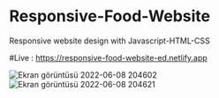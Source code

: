 # Responsive-Food-Website
 Responsive website design with Javascript-HTML-CSS
 
#Live : https://responsive-food-website-ed.netlify.app

![Ekran görüntüsü 2022-06-08 204602](https://user-images.githubusercontent.com/72731296/172683630-9d8ef208-e2b8-43bf-a872-63414c07df48.png)
![Ekran görüntüsü 2022-06-08 204621](https://user-images.githubusercontent.com/72731296/172683638-6c71b1c9-7767-45c6-b112-7b75ed9e886e.png)
